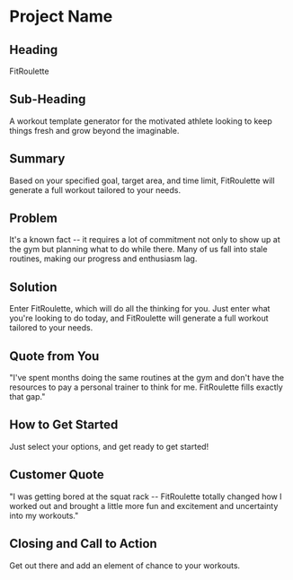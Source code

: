# Project Name #

<!--
> This material was originally posted [here](http://www.quora.com/What-is-Amazons-approach-to-product-development-and-product-management). It is reproduced here for posterities sake.

There is an approach called "working backwards" that is widely used at Amazon. They work backwards from the customer, rather than starting with an idea for a product and trying to bolt customers onto it. While working backwards can be applied to any specific product decision, using this approach is especially important when developing new products or features.

For new initiatives a product manager typically starts by writing an internal press release announcing the finished product. The target audience for the press release is the new/updated product's customers, which can be retail customers or internal users of a tool or technology. Internal press releases are centered around the customer problem, how current solutions (internal or external) fail, and how the new product will blow away existing solutions.

If the benefits listed don't sound very interesting or exciting to customers, then perhaps they're not (and shouldn't be built). Instead, the product manager should keep iterating on the press release until they've come up with benefits that actually sound like benefits. Iterating on a press release is a lot less expensive than iterating on the product itself (and quicker!).

If the press release is more than a page and a half, it is probably too long. Keep it simple. 3-4 sentences for most paragraphs. Cut out the fat. Don't make it into a spec. You can accompany the press release with a FAQ that answers all of the other business or execution questions so the press release can stay focused on what the customer gets. My rule of thumb is that if the press release is hard to write, then the product is probably going to suck. Keep working at it until the outline for each paragraph flows.

Oh, and I also like to write press-releases in what I call "Oprah-speak" for mainstream consumer products. Imagine you're sitting on Oprah's couch and have just explained the product to her, and then you listen as she explains it to her audience. That's "Oprah-speak", not "Geek-speak".

Once the project moves into development, the press release can be used as a touchstone; a guiding light. The product team can ask themselves, "Are we building what is in the press release?" If they find they're spending time building things that aren't in the press release (overbuilding), they need to ask themselves why. This keeps product development focused on achieving the customer benefits and not building extraneous stuff that takes longer to build, takes resources to maintain, and doesn't provide real customer benefit (at least not enough to warrant inclusion in the press release).
 -->

## Heading ##
  FitRoulette

## Sub-Heading ##
  A workout template generator for the motivated athlete looking to keep things fresh and grow beyond the imaginable.

## Summary ##
  Based on your specified goal, target area, and time limit, FitRoulette will generate a full workout tailored to your needs.

## Problem ##
  It's a known fact -- it requires a lot of commitment not only to show up at the gym but planning what to do while there. Many of us fall into stale routines, making our progress and enthusiasm lag.

## Solution ##
  Enter FitRoulette, which will do all the thinking for you. Just enter what you're looking to do today, and FitRoulette will generate a full workout tailored to your needs.

## Quote from You ##
  "I've spent months doing the same routines at the gym and don't have the resources to pay a personal trainer to think for me. FitRoulette fills exactly that gap."

## How to Get Started ##
  Just select your options, and get ready to get started!

## Customer Quote ##
  "I was getting bored at the squat rack -- FitRoulette totally changed how I worked out and brought a little more fun and excitement and uncertainty into my workouts."

## Closing and Call to Action ##
  Get out there and add an element of chance to your workouts.
